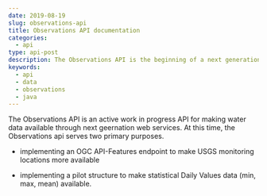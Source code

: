 ```yaml
---
date: 2019-08-19
slug: observations-api
title: Observations API documentation
categories:
  - api
type: api-post
description: The Observations API is the beginning of a next generation data web service for accessing USGS water data. 
keywords:
  - api
  - data
  - observations
  - java
---
```


The Observations API is an active work in progress API for making water data available through next geernation web services.  At this time, the Observations api serves two primary purposes.

* implementing an OGC API-Features endpoint to make USGS monitoring locations more available
* implementing a pilot structure to make statistical Daily Values data (min, max, mean) available.


  <script type="module" src="https://unpkg.com/rapidoc/dist/rapidoc-min.js"></script>
  

  <div class="api_documentation">
    <rapi-doc spec-url="/static/observations-api/observations-api.json" 
      show-header = 'false'
      show-info = 'false'
      allow-authentication ='false'
      allow-server-selection = 'false'
      allow-api-list-style-selection ='false'
      render-style = "read"
      >
     </rapi-doc>
  </div>
